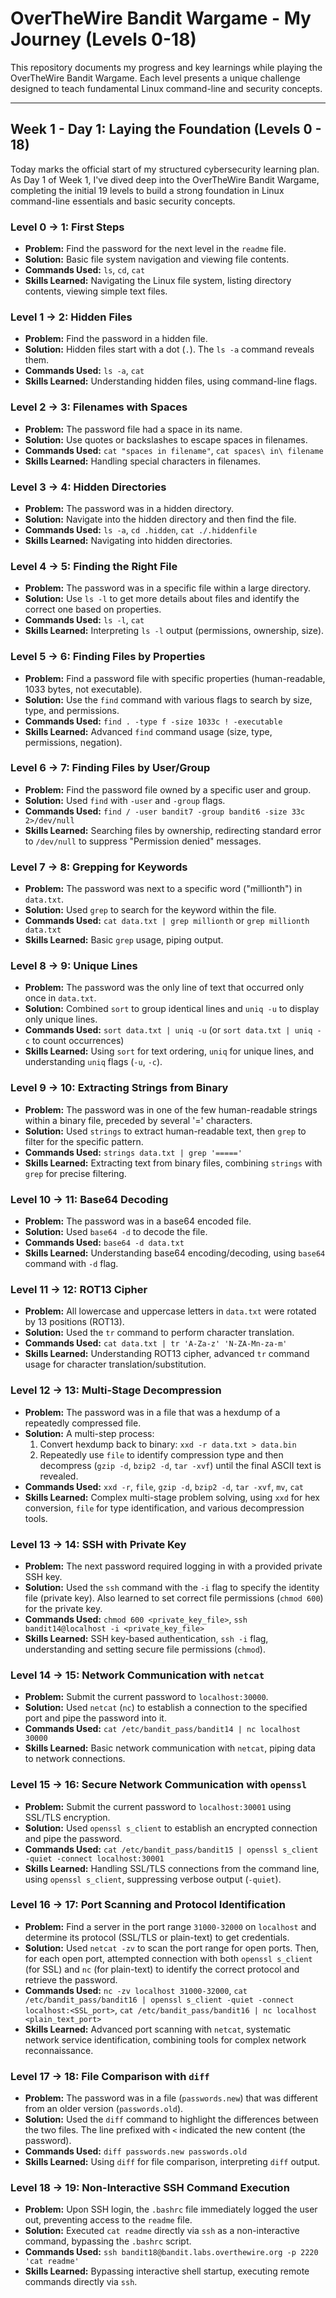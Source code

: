 # OverTheWire Bandit Wargame - My Journey (Levels 0-18)

This repository documents my progress and key learnings while playing the OverTheWire Bandit Wargame. Each level presents a unique challenge designed to teach fundamental Linux command-line and security concepts.

---

## Week 1 - Day 1: Laying the Foundation (Levels 0 - 18)

Today marks the official start of my structured cybersecurity learning plan. As Day 1 of Week 1, I've dived deep into the OverTheWire Bandit Wargame, completing the initial 19 levels to build a strong foundation in Linux command-line essentials and basic security concepts.

### **Level 0 -> 1: First Steps**
* **Problem:** Find the password for the next level in the `readme` file.
* **Solution:** Basic file system navigation and viewing file contents.
* **Commands Used:** `ls`, `cd`, `cat`
* **Skills Learned:** Navigating the Linux file system, listing directory contents, viewing simple text files.

### **Level 1 -> 2: Hidden Files**
* **Problem:** Find the password in a hidden file.
* **Solution:** Hidden files start with a dot (`.`). The `ls -a` command reveals them.
* **Commands Used:** `ls -a`, `cat`
* **Skills Learned:** Understanding hidden files, using command-line flags.

### **Level 2 -> 3: Filenames with Spaces**
* **Problem:** The password file had a space in its name.
* **Solution:** Use quotes or backslashes to escape spaces in filenames.
* **Commands Used:** `cat "spaces in filename"`, `cat spaces\ in\ filename`
* **Skills Learned:** Handling special characters in filenames.

### **Level 3 -> 4: Hidden Directories**
* **Problem:** The password was in a hidden directory.
* **Solution:** Navigate into the hidden directory and then find the file.
* **Commands Used:** `ls -a`, `cd .hidden`, `cat ./.hiddenfile`
* **Skills Learned:** Navigating into hidden directories.

### **Level 4 -> 5: Finding the Right File**
* **Problem:** The password was in a specific file within a large directory.
* **Solution:** Use `ls -l` to get more details about files and identify the correct one based on properties.
* **Commands Used:** `ls -l`, `cat`
* **Skills Learned:** Interpreting `ls -l` output (permissions, ownership, size).

### **Level 5 -> 6: Finding Files by Properties**
* **Problem:** Find a password file with specific properties (human-readable, 1033 bytes, not executable).
* **Solution:** Use the `find` command with various flags to search by size, type, and permissions.
* **Commands Used:** `find . -type f -size 1033c ! -executable`
* **Skills Learned:** Advanced `find` command usage (size, type, permissions, negation).

### **Level 6 -> 7: Finding Files by User/Group**
* **Problem:** Find the password file owned by a specific user and group.
* **Solution:** Used `find` with `-user` and `-group` flags.
* **Commands Used:** `find / -user bandit7 -group bandit6 -size 33c 2>/dev/null`
* **Skills Learned:** Searching files by ownership, redirecting standard error to `/dev/null` to suppress "Permission denied" messages.

### **Level 7 -> 8: Grepping for Keywords**
* **Problem:** The password was next to a specific word ("millionth") in `data.txt`.
* **Solution:** Used `grep` to search for the keyword within the file.
* **Commands Used:** `cat data.txt | grep millionth` or `grep millionth data.txt`
* **Skills Learned:** Basic `grep` usage, piping output.

### **Level 8 -> 9: Unique Lines**
* **Problem:** The password was the only line of text that occurred only once in `data.txt`.
* **Solution:** Combined `sort` to group identical lines and `uniq -u` to display only unique lines.
* **Commands Used:** `sort data.txt | uniq -u` (or `sort data.txt | uniq -c` to count occurrences)
* **Skills Learned:** Using `sort` for text ordering, `uniq` for unique lines, and understanding `uniq` flags (`-u`, `-c`).

### **Level 9 -> 10: Extracting Strings from Binary**
* **Problem:** The password was in one of the few human-readable strings within a binary file, preceded by several '=' characters.
* **Solution:** Used `strings` to extract human-readable text, then `grep` to filter for the specific pattern.
* **Commands Used:** `strings data.txt | grep '====='`
* **Skills Learned:** Extracting text from binary files, combining `strings` with `grep` for precise filtering.

### **Level 10 -> 11: Base64 Decoding**
* **Problem:** The password was in a base64 encoded file.
* **Solution:** Used `base64 -d` to decode the file.
* **Commands Used:** `base64 -d data.txt`
* **Skills Learned:** Understanding base64 encoding/decoding, using `base64` command with `-d` flag.

### **Level 11 -> 12: ROT13 Cipher**
* **Problem:** All lowercase and uppercase letters in `data.txt` were rotated by 13 positions (ROT13).
* **Solution:** Used the `tr` command to perform character translation.
* **Commands Used:** `cat data.txt | tr 'A-Za-z' 'N-ZA-Mn-za-m'`
* **Skills Learned:** Understanding ROT13 cipher, advanced `tr` command usage for character translation/substitution.

### **Level 12 -> 13: Multi-Stage Decompression**
* **Problem:** The password was in a file that was a hexdump of a repeatedly compressed file.
* **Solution:** A multi-step process:
    1.  Convert hexdump back to binary: `xxd -r data.txt > data.bin`
    2.  Repeatedly use `file` to identify compression type and then decompress (`gzip -d`, `bzip2 -d`, `tar -xvf`) until the final ASCII text is revealed.
* **Commands Used:** `xxd -r`, `file`, `gzip -d`, `bzip2 -d`, `tar -xvf`, `mv`, `cat`
* **Skills Learned:** Complex multi-stage problem solving, using `xxd` for hex conversion, `file` for type identification, and various decompression tools.

### **Level 13 -> 14: SSH with Private Key**
* **Problem:** The next password required logging in with a provided private SSH key.
* **Solution:** Used the `ssh` command with the `-i` flag to specify the identity file (private key). Also learned to set correct file permissions (`chmod 600`) for the private key.
* **Commands Used:** `chmod 600 <private_key_file>`, `ssh bandit14@localhost -i <private_key_file>`
* **Skills Learned:** SSH key-based authentication, `ssh -i` flag, understanding and setting secure file permissions (`chmod`).

### **Level 14 -> 15: Network Communication with `netcat`**
* **Problem:** Submit the current password to `localhost:30000`.
* **Solution:** Used `netcat` (`nc`) to establish a connection to the specified port and pipe the password into it.
* **Commands Used:** `cat /etc/bandit_pass/bandit14 | nc localhost 30000`
* **Skills Learned:** Basic network communication with `netcat`, piping data to network connections.

### **Level 15 -> 16: Secure Network Communication with `openssl`**
* **Problem:** Submit the current password to `localhost:30001` using SSL/TLS encryption.
* **Solution:** Used `openssl s_client` to establish an encrypted connection and pipe the password.
* **Commands Used:** `cat /etc/bandit_pass/bandit15 | openssl s_client -quiet -connect localhost:30001`
* **Skills Learned:** Handling SSL/TLS connections from the command line, using `openssl s_client`, suppressing verbose output (`-quiet`).

### **Level 16 -> 17: Port Scanning and Protocol Identification**
* **Problem:** Find a server in the port range `31000-32000` on `localhost` and determine its protocol (SSL/TLS or plain-text) to get credentials.
* **Solution:** Used `netcat -zv` to scan the port range for open ports. Then, for each open port, attempted connection with both `openssl s_client` (for SSL) and `nc` (for plain-text) to identify the correct protocol and retrieve the password.
* **Commands Used:** `nc -zv localhost 31000-32000`, `cat /etc/bandit_pass/bandit16 | openssl s_client -quiet -connect localhost:<SSL_port>`, `cat /etc/bandit_pass/bandit16 | nc localhost <plain_text_port>`
* **Skills Learned:** Advanced port scanning with `netcat`, systematic network service identification, combining tools for complex network reconnaissance.

### **Level 17 -> 18: File Comparison with `diff`**
* **Problem:** The password was in a file (`passwords.new`) that was different from an older version (`passwords.old`).
* **Solution:** Used the `diff` command to highlight the differences between the two files. The line prefixed with `<` indicated the new content (the password).
* **Commands Used:** `diff passwords.new passwords.old`
* **Skills Learned:** Using `diff` for file comparison, interpreting `diff` output.

### **Level 18 -> 19: Non-Interactive SSH Command Execution**
* **Problem:** Upon SSH login, the `.bashrc` file immediately logged the user out, preventing access to the `readme` file.
* **Solution:** Executed `cat readme` directly via `ssh` as a non-interactive command, bypassing the `.bashrc` script.
* **Commands Used:** `ssh bandit18@bandit.labs.overthewire.org -p 2220 'cat readme'`
* **Skills Learned:** Bypassing interactive shell startup, executing remote commands directly via `ssh`.
